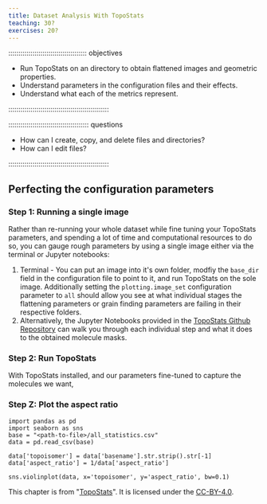 ```yaml
---
title: Dataset Analysis With TopoStats
teaching: 30?
exercises: 20?
---
```


::::::::::::::::::::::::::::::::::::::: objectives

- Run TopoStats on an directory to obtain flattened images and geometric properties.
- Understand parameters in the configuration files and their effects.
- Understand what each of the metrics represent.

::::::::::::::::::::::::::::::::::::::::::::::::::

:::::::::::::::::::::::::::::::::::::::: questions

- How can I create, copy, and delete files and directories?
- How can I edit files?

::::::::::::::::::::::::::::::::::::::::::::::::::


## Perfecting the configuration parameters

### Step 1: Running a single image
Rather than re-running your whole dataset while fine tuning your TopoStats parameters, and spending a lot of time and computational resources to do so, you can gauge rough parameters by using a single image either via the terminal or Jupyter notebooks: 
1. Terminal - You can put an image into it's own folder, modfiy the `base_dir` field in the configuration file to point to it, and run TopoStats on the sole image. Additionally setting the `plotting.image_set` configuration parameter to `all` should allow you see at what individual stages the flattening parameters or grain finding parameters are failing in their respective folders.
2. Alternatively, the Jupyter Notebooks provided in the [TopoStats Github Repository](https://github.com/AFM-SPM/TopoStats.git) can walk you through each individual step and what it does to the obtained molecule masks.

### Step 2: Run TopoStats
With TopoStats installed, and our parameters fine-tuned to capture the molecules we want, 


### Step Z: Plot the aspect ratio



```
import pandas as pd
import seaborn as sns
base = "<path-to-file>/all_statistics.csv"
data = pd.read_csv(base)

data['topoisomer'] = data['basename'].str.strip().str[-1]
data['aspect_ratio'] = 1/data['aspect_ratio']

sns.violinplot(data, x='topoisomer', y='aspect_ratio', bw=0.1)
```


This chapter is from "[TopoStats][TopoStats]". It is licensed under the
[CC-BY-4.0][cc-by-4].


[Topostats]: https://swcarpentry.github.io/shell-novice/
[cc-by-4]: https://creativecommons.org/licenses/by-sa/4.0/
